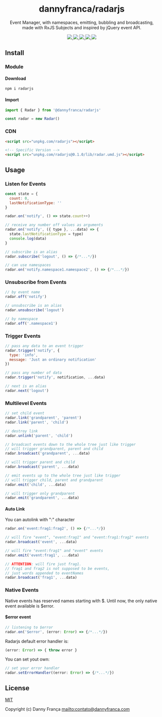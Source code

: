 <h1 align="center">dannyfranca/radarjs</h1>
<p align="center">Event Manager, with namespaces, emitting, bubbling and broadcasting, made with RxJS Subjects and inspired by jQuery event API.</p>
<p align="center">

<a href="https://npmjs.com/package/@dannyfranca/radarjs" target="_blank">
    <img src="https://img.shields.io/npm/dt/@dannyfranca/radarjs.svg?style=flat-square&logo=npm" />
</a>

<a href="https://npmjs.com/package/@dannyfranca/radarjs" target="_blank">
    <img src="https://img.shields.io/npm/v/@dannyfranca/radarjs/latest.svg?style=flat-square&logo=npm" />
</a>

<a href="https://travis-ci.com/dannyfranca/radarjs" target="_blank">
    <img src="https://img.shields.io/travis/dannyfranca/radarjs?style=flat-square&logo=travis" />
</a>

<a href="https://codecov.io/gh/dannyfranca/radarjs" target="_blank">
    <img src="https://img.shields.io/codecov/c/github/dannyfranca/radarjs?style=flat-square&logo=codecov" />
</a>

<a href="https://david-dm.org/dannyfranca/radarjs" target="_blank">
    <img src="https://david-dm.org/dannyfranca/radarjs/status.svg?style=flat-square" />
</a>

</p>

## Install

### Module

#### Download

```bash
npm i radarjs
```

#### Import

```js
import { Radar } from '@dannyfranca/radarjs'

const radar = new Radar()
```

### CDN

```html
<script src="unpkg.com/radarjs"></script>

<!-- Specific Version -->
<script src="unpkg.com/radarjs@0.1.0/lib/radar.umd.js"></script>
```

## Usage

### Listen for Events

```js
const state = {
  count: 0,
  lastNotificationType: ''
}

radar.on('notify', () => state.count++)

// receive any number off values as arguments
radar.on('notify', ({ type }, ...data) => {
  state.lastNotificationType = type)
  console.log(data)
}

// subscribe is an alias
radar.subscribe('logout', () => {/*...*/})

// can use namespaces
radar.on('notify.namespace1.namespace2', () => {/*...*/})
```

### Unsubscribe from Events

```js
// by event name
radar.off('notify')

// unsubscribe is an alias
radar.unsubscribe('logout')

// by namespace
radar.off('.namespace1')
```

### Trigger Events

```js
// pass any data to an event trigger
radar.trigger('notify', {
  type: 'info',
  message: 'Just an ordinary notification'
})

// pass any number of data
radar.trigger('notify', notification, ...data)

// next is an alias
radar.next('logout')
```

### Multilevel Events

```js
// set child event
radar.link('grandparent', 'parent')
radar.link('parent', 'child')

// destroy link
radar.unlink('parent', 'child')

// broadcast events down to the whole tree just like trigger
// will trigger grandparent, parent and child
radar.broadcast('grandparent', ...data)

// will trigger parent and child
radar.broadcast('parent', ...data)

// emit events up to the whole tree just like trigger
// will trigger child, parent and grandparent
radar.emit('child', ...data)

// will trigger only grandparent
radar.emit('grandparent', ...data)
```

#### Auto Link

You can autolink with ":" character

```js
radar.on('event:frag1:frag2', () => {/*...*/})

// will fire "event", "event:frag1" and "event:frag1:frag2" events
radar.broadcast('event', ...data)

// will fire "event:frag1" and "event" events
radar.emit('event:frag1', ...data)

// ATTENTION: will fire just frag1.
// frag1 and frag2 is not supposed to be events,
// just words appended to eventNames
radar.broadcast('frag1', ...data)
```

### Native Events

Native events has reserved names starting with $. Until now, the only native event available is $error.

#### $error event

```typescript
// listening to $error
radar.on('$error', (error: Error) => {/*...*/})
```

Radarjs default error handler is:

```typescript
(error: Error) => { throw error }
```

You can set yout own:

```typescript
// set your error handler
radar.setErrorHandler((error: Error) => {/*...*/})
```

## License

[MIT](./LICENSE)

Copyright (c) Danny França <mailto:contato@dannyfranca.com>
